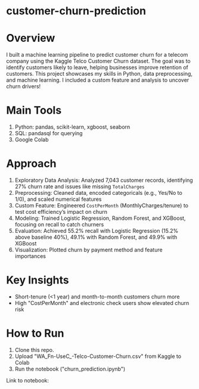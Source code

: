 # customer-churn-prediction

# Overview
I built a machine learning pipeline to predict customer churn for a telecom company using the Kaggle Telco Customer Churn dataset. The goal was to identify customers likely to leave, helping businesses improve retention of customers. This project showcases my skills in Python, data preprocessing, and machine learning. I included a custom feature and analysis to uncover churn drivers!

# Main Tools
1. Python: pandas, scikit-learn, xgboost, seaborn
2. SQL: pandasql for querying
3. Google Colab


# Approach
1. Exploratory Data Analysis: Analyzed 7,043 customer records, identifying 27% churn rate and issues like missing `TotalCharges`
2. Preprocessing: Cleaned data, encoded categoricals (e.g., Yes/No to 1/0), and scaled numerical features
3. Custom Feature: Engineered `CostPerMonth` (MonthlyCharges/tenure) to test cost efficiency’s impact on churn
4. Modeling: Trained Logistic Regression, Random Forest, and XGBoost, focusing on recall to catch churners
5. Evaluation: Achieved 55.2% recall with Logistic Regression (15.2% above baseline 40%), 49.1% with Random Forest, and 49.9% with XGBoost
6. Visualization: Plotted churn by payment method and feature importances

# Key Insights
- Short-tenure (<1 year) and month-to-month customers churn more
- High "CostPerMonth" and electronic check users show elevated churn risk

# How to Run
1. Clone this repo.
2. Upload "WA_Fn-UseC_-Telco-Customer-Churn.csv" from Kaggle to Colab
3. Run the notebook ("churn_prediction.ipynb")

Link to notebook: 
